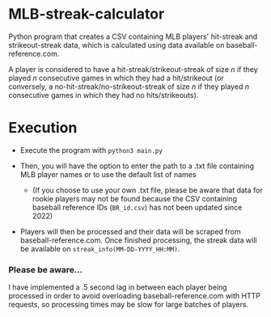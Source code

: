 # MLB-streak-calculator
Python program that creates a CSV containing MLB players' hit-streak and strikeout-streak data, which is calculated using data available on baseball-reference.com.  

A player is considered to have a hit-streak/strikeout-streak of size _n_ if they played _n_ consecutive games in which they had a hit/strikeout (or conversely, a no-hit-streak/no-strikeout-streak of size _n_ if they played _n_ consecutive games in which they had no hits/strikeouts).


# Execution
- Execute the program with `python3 main.py`  

- Then, you will have the option to enter the path to a .txt file containing MLB player names or to use the default list of names  
  - (If you choose to use your own .txt file, please be aware that data for rookie players may not be found because the CSV containing baseball reference IDs (`BR_id.csv`) has not been updated since 2022) 

- Players will then be processed and their data will be scraped from baseball-reference.com. Once finished processing, the streak data will be available on `streak_info(MM-DD-YYYY_HH:MM)`.


### Please be aware...
I have implemented a .5 second lag in between each player being processed in order to avoid overloading baseball-reference.com with HTTP requests, so processing times may be slow for large batches of players. 
